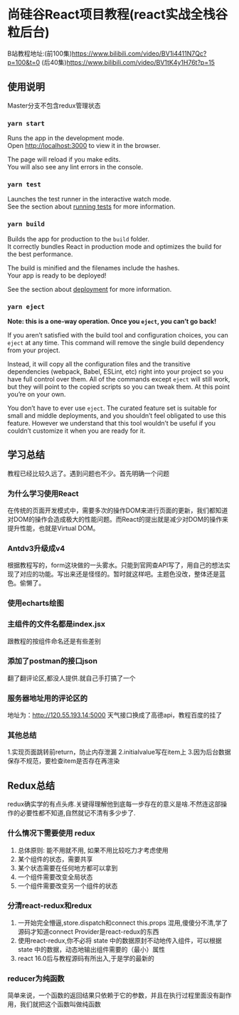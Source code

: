 # 尚硅谷React项目教程(react实战全栈谷粒后台)

B站教程地址:(前100集)https://www.bilibili.com/video/BV1i4411N7Qc?p=100&t=0
(后40集)https://www.bilibili.com/video/BV1tK4y1H76t?p=15

## 使用说明

Master分支不包含redux管理状态

### `yarn start`

Runs the app in the development mode.\
Open [http://localhost:3000](http://localhost:3000) to view it in the browser.

The page will reload if you make edits.\
You will also see any lint errors in the console.

### `yarn test`

Launches the test runner in the interactive watch mode.\
See the section about [running tests](https://facebook.github.io/create-react-app/docs/running-tests) for more information.

### `yarn build`

Builds the app for production to the `build` folder.\
It correctly bundles React in production mode and optimizes the build for the best performance.

The build is minified and the filenames include the hashes.\
Your app is ready to be deployed!

See the section about [deployment](https://facebook.github.io/create-react-app/docs/deployment) for more information.

### `yarn eject`

**Note: this is a one-way operation. Once you `eject`, you can’t go back!**

If you aren’t satisfied with the build tool and configuration choices, you can `eject` at any time. This command will remove the single build dependency from your project.

Instead, it will copy all the configuration files and the transitive dependencies (webpack, Babel, ESLint, etc) right into your project so you have full control over them. All of the commands except `eject` will still work, but they will point to the copied scripts so you can tweak them. At this point you’re on your own.

You don’t have to ever use `eject`. The curated feature set is suitable for small and middle deployments, and you shouldn’t feel obligated to use this feature. However we understand that this tool wouldn’t be useful if you couldn’t customize it when you are ready for it.

## 学习总结

教程已经比较久远了。遇到问题也不少。首先明确一个问题
### 为什么学习使用React
在传统的页面开发模式中，需要多次的操作DOM来进行页面的更新，我们都知道对DOM的操作会造成极大的性能问题。而React的提出就是减少对DOM的操作来提升性能，也就是Virtual DOM。

### Antdv3升级成v4

根据教程写的，form这块做的一头雾水。只能到官网查API写了，用自己的想法实现了对应的功能。写出来还是怪怪的。暂时就这样吧。主题色没改，整体还是蓝色。偷懒了。

### 使用echarts绘图


### 主组件的文件名都是index.jsx

跟教程的按组件命名还是有些差别

### 添加了postman的接口json

翻了翻评论区,都没人提供.就自己手打搞了一个

### 服务器地址用的评论区的

地址为：http://120.55.193.14:5000
天气接口换成了高德api，教程百度的挂了

### 其他总结
1.实现页面跳转前return，防止内存泄漏
2.initialvalue写在item上
3.因为后台数据保存不规范，要检查item是否存在再渲染


## Redux总结
redux确实学的有点头疼.关键得理解他到底每一步存在的意义是啥.不然连这部操作的必要性都不知道,自然就记不清有多少步了.
### 什么情况下需要使用 redux
1) 总体原则: 能不用就不用, 如果不用比较吃力才考虑使用
2) 某个组件的状态，需要共享
3) 某个状态需要在任何地方都可以拿到
4) 一个组件需要改变全局状态
5) 一个组件需要改变另一个组件的状态
### 分清react-redux和redux
1) 一开始完全懵逼,store.dispatch和connect this.props 混用,傻傻分不清,学了源码才知道connect Provider是react-redux的东西
2) 使用react-redux,你不必将 state 中的数据原封不动地传入组件，可以根据 state 中的数据，动态地输出组件需要的（最小）属性
3) react 16.0后与教程源码有所出入,于是学的最新的
### reducer为纯函数
简单来说，一个函数的返回结果只依赖于它的参数，并且在执行过程里面没有副作用，我们就把这个函数叫做纯函数
